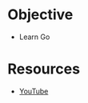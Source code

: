 # Objective
- Learn Go

# Resources
- [YouTube](https://www.youtube.com/watch?v=Ed5qn2wif48&list=PL7yAAGMOat_F7bOImcjx4ZnCtfyNEqzCy)


